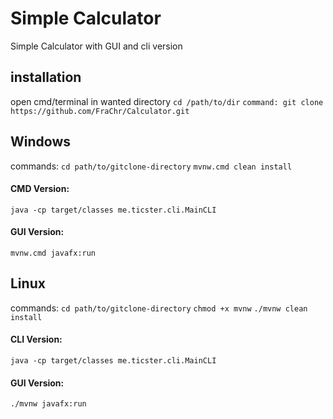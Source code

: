 # Simple Calculator
Simple Calculator with GUI and cli version
## installation
open cmd/terminal in wanted directory
`cd /path/to/dir`
`command: git clone https://github.com/FraChr/Calculator.git`
## Windows
commands: 
`cd path/to/gitclone-directory`
`mvnw.cmd clean install`
#### CMD Version:
`java -cp target/classes me.ticster.cli.MainCLI`
#### GUI Version:
`mvnw.cmd javafx:run`
## Linux
commands:
`cd path/to/gitclone-directory`
`chmod +x mvnw`
`./mvnw clean install`
#### CLI Version:
`java -cp target/classes me.ticster.cli.MainCLI`
#### GUI Version:
`./mvnw javafx:run`